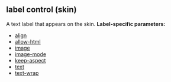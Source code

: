 ## label control (skin)


A text label that appears on the skin.
**Label-specific parameters:**
*   [align](/ref/%7Bskin%7D/param/align.md) 
*   [allow-html](/ref/%7Bskin%7D/param/allow-html.md) 
*   [image](/ref/%7Bskin%7D/param/image.md) 
*   [image-mode](/ref/%7Bskin%7D/param/image-mode.md) 
*   [keep-aspect](/ref/%7Bskin%7D/param/keep-aspect.md) 
*   [text](/ref/%7Bskin%7D/param/text.md) 
*   [text-wrap](/ref/%7Bskin%7D/param/text-wrap.md) 